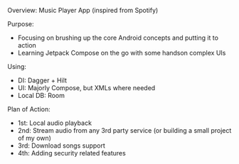 Overview:
Music Player App (inspired from Spotify)


Purpose:
- Focusing on brushing up the core Android concepts and putting it to action
- Learning Jetpack Compose on the go with some handson complex UIs


Using:
- DI: Dagger + Hilt
- UI: Majorly Compose, but XMLs where needed
- Local DB: Room


Plan of Action:
- 1st: Local audio playback
- 2nd: Stream audio from any 3rd party service (or building a small project of my own)
- 3rd: Download songs support
- 4th: Adding security related features

